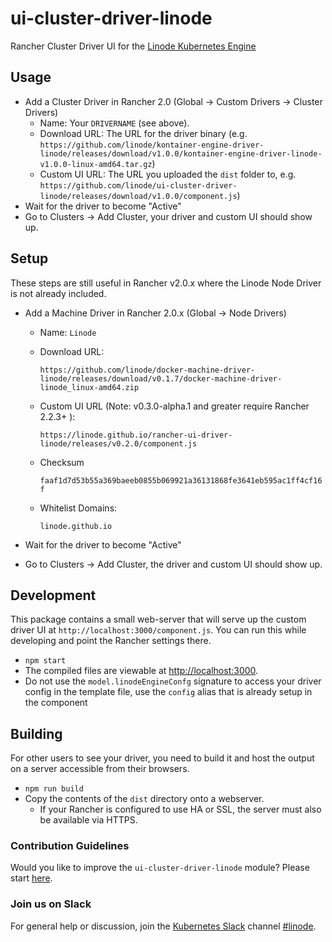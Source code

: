 # ui-cluster-driver-linode

Rancher Cluster Driver UI for the [Linode Kubernetes Engine](https://www.linode.com/products/kubernetes/)

## Usage

<!-- TODO: not needed in Rancher x.x+ -->

* Add a Cluster Driver in Rancher 2.0 (Global -> Custom Drivers -> Cluster Drivers)
  * Name: Your `DRIVERNAME` (see above).
  * Download URL: The URL for the driver binary (e.g. `https://github.com/linode/kontainer-engine-driver-linode/releases/download/v1.0.0/kontainer-engine-driver-linode-v1.0.0-linux-amd64.tar.gz`)
  * Custom UI URL: The URL you uploaded the `dist` folder to, e.g. `https://github.com/linode/ui-cluster-driver-linode/releases/download/v1.0.0/component.js`)
* Wait for the driver to become "Active"
* Go to Clusters -> Add Cluster, your driver and custom UI should show up.

## Setup

These steps are still useful in Rancher v2.0.x where the Linode Node Driver is not already included.

* Add a Machine Driver in Rancher 2.0.x (Global -> Node Drivers)
  * Name: `Linode`
  * Download URL:

    `https://github.com/linode/docker-machine-driver-linode/releases/download/v0.1.7/docker-machine-driver-linode_linux-amd64.zip`

  * Custom UI URL (Note: v0.3.0-alpha.1 and greater require Rancher 2.2.3+ ):

    `https://linode.github.io/rancher-ui-driver-linode/releases/v0.2.0/component.js`

  * Checksum

    `faaf1d7d53b55a369baeeb0855b069921a36131868fe3641eb595ac1ff4cf16f`

  * Whitelist Domains:

    `linode.github.io`

* Wait for the driver to become "Active"
* Go to Clusters -> Add Cluster, the driver and custom UI should show up.

## Development

This package contains a small web-server that will serve up the custom driver UI at `http://localhost:3000/component.js`.  You can run this while developing and point the Rancher settings there.

* `npm start`
* The compiled files are viewable at <http://localhost:3000>.
* Do not use the `model.linodeEngineConfg` signature to access your driver config in the template file, use the `config` alias that is already setup in the component

## Building

For other users to see your driver, you need to build it and host the output on a server accessible from their browsers.

* `npm run build`
* Copy the contents of the `dist` directory onto a webserver.
  * If your Rancher is configured to use HA or SSL, the server must also be available via HTTPS.


### Contribution Guidelines

Would you like to improve the `ui-cluster-driver-linode` module? Please start [here](https://github.com/linode/ui-cluster-driver-linode/blob/master/.github/CONTRIBUTING.md).


### Join us on Slack

For general help or discussion, join the [Kubernetes Slack](http://slack.k8s.io/) channel [#linode](https://kubernetes.slack.com/messages/CD4B15LUR).
